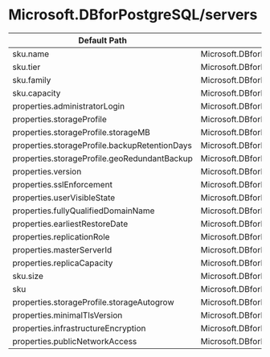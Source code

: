 # Microsoft.DBforPostgreSQL/servers

| Default Path | Alias |
|---|---|
| sku.name | Microsoft.DBforPostgreSQL/servers/sku.name |
| sku.tier | Microsoft.DBforPostgreSQL/servers/sku.tier |
| sku.family | Microsoft.DBforPostgreSQL/servers/sku.family |
| sku.capacity | Microsoft.DBforPostgreSQL/servers/sku.capacity |
| properties.administratorLogin | Microsoft.DBforPostgreSQL/servers/administratorLogin |
| properties.storageProfile | Microsoft.DBforPostgreSQL/servers/storageProfile |
| properties.storageProfile.storageMB | Microsoft.DBforPostgreSQL/servers/storageProfile.storageMB |
| properties.storageProfile.backupRetentionDays | Microsoft.DBforPostgreSQL/servers/storageProfile.backupRetentionDays |
| properties.storageProfile.geoRedundantBackup | Microsoft.DBforPostgreSQL/servers/storageProfile.geoRedundantBackup |
| properties.version | Microsoft.DBforPostgreSQL/servers/version |
| properties.sslEnforcement | Microsoft.DBforPostgreSQL/servers/sslEnforcement |
| properties.userVisibleState | Microsoft.DBforPostgreSQL/servers/userVisibleState |
| properties.fullyQualifiedDomainName | Microsoft.DBforPostgreSQL/servers/fullyQualifiedDomainName |
| properties.earliestRestoreDate | Microsoft.DBforPostgreSQL/servers/earliestRestoreDate |
| properties.replicationRole | Microsoft.DBforPostgreSQL/servers/replicationRole |
| properties.masterServerId | Microsoft.DBforPostgreSQL/servers/masterServerId |
| properties.replicaCapacity | Microsoft.DBforPostgreSQL/servers/replicaCapacity |
| sku.size | Microsoft.DBforPostgreSQL/servers/sku.size |
| sku | Microsoft.DBforPostgreSQL/servers/sku |
| properties.storageProfile.storageAutogrow | Microsoft.DBforPostgreSQL/servers/storageProfile.storageAutogrow |
| properties.minimalTlsVersion | Microsoft.DBforPostgreSQL/servers/minimalTlsVersion |
| properties.infrastructureEncryption | Microsoft.DBforPostgreSQL/servers/infrastructureEncryption |
| properties.publicNetworkAccess | Microsoft.DBforPostgreSQL/servers/publicNetworkAccess |


